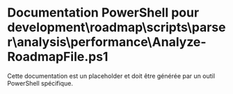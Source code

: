 # Documentation PowerShell pour development\roadmap\scripts\parser\analysis\performance\Analyze-RoadmapFile.ps1

Cette documentation est un placeholder et doit être générée par un outil PowerShell spécifique.
